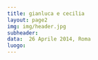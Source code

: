 ```yaml
---
title: gianluca e cecilia
layout: page2
img: img/header.jpg
subheader:
data:  26 Aprile 2014, Roma
luogo:
---
```



<img data-src="img/900/gc-1.jpg" class="" />
<img data-src="img/900/gc-2.jpg" class="imgll" />
<img data-src="img/900/gc-3.jpg" class="imgrr" />
<img data-src="img/900/gc-4.jpg" class="" />
<img data-src="img/900/gc-5.jpg" class="" />
<img data-src="img/900/gc-6.jpg" class="imgll" />
<img data-src="img/900/gc-7.jpg" class="imgrr" />
<img data-src="img/900/gc-8.jpg" class="" />
<img data-src="img/900/gc-9.jpg" class="" />
<img data-src="img/900/gc-10.jpg" class="" />
<img data-src="img/900/gc-11.jpg" class="" />
<img data-src="img/900/gc-12.jpg" class="" />
<img data-src="img/900/gc-13.jpg" class="" />
<img data-src="img/900/gc-14.jpg" class="" />
<img data-src="img/900/gc-15.jpg" class="" />
<img data-src="img/900/gc-16.jpg" class="" />
<img data-src="img/900/gc-17.jpg" class="" />
<img data-src="img/900/gc-18.jpg" class="" />
<img data-src="img/900/gc-19.jpg" class="" />
<img data-src="img/900/gc-20.jpg" class="" />
<img data-src="img/900/gc-21.jpg" class="" />
<img data-src="img/900/gc-22.jpg" class="" />
<img data-src="img/900/gc-23.jpg" class="" />
<img data-src="img/900/gc-24.jpg" class="" />
<img data-src="img/900/gc-25.jpg" class="" />
<img data-src="img/900/gc-26.jpg" class="" />
<img data-src="img/900/gc-27.jpg" class="" />
<img data-src="img/900/gc-28.jpg" class="" />
<img data-src="img/900/gc-29.jpg" class="" />
<img data-src="img/900/gc-30.jpg" class="" />
<img data-src="img/900/gc-31.jpg" class="" />
<img data-src="img/900/gc-32.jpg" class="" />
<img data-src="img/900/gc-33.jpg" class="" />
<img data-src="img/900/gc-34.jpg" class="" />
<img data-src="img/900/gc-35.jpg" class="" />
<img data-src="img/900/gc-36.jpg" class="" />
<img data-src="img/900/gc-37.jpg" class="" />
<img data-src="img/900/gc-38.jpg" class="" />
<img data-src="img/900/gc-39.jpg" class="" />
<img data-src="img/900/gc-40.jpg" class="" />
<img data-src="img/900/gc-41.jpg" class="" />
<img data-src="img/900/gc-42.jpg" class="" />
<img data-src="img/900/gc-43.jpg" class="" />
<img data-src="img/900/gc-44.jpg" class="" />
<img data-src="img/900/gc-45.jpg" class="" />
<img data-src="img/900/gc-46.jpg" class="" />
<img data-src="img/900/gc-47.jpg" class="" />
<img data-src="img/900/gc-48.jpg" class="" />
<img data-src="img/900/gc-49.jpg" class="" />
<img data-src="img/900/gc-50.jpg" class="" />
<img data-src="img/900/gc-51.jpg" class="" />
<img data-src="img/900/gc-52.jpg" class="" />
<img data-src="img/900/gc-53.jpg" class="" />
<img data-src="img/900/gc-54.jpg" class="" />
<img data-src="img/900/gc-55.jpg" class="" />
<img data-src="img/900/gc-56.jpg" class="" />
